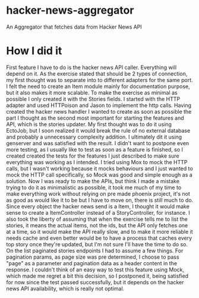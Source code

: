 # hacker-news-aggregator
An Aggregator that fetches data from Hacker News API

# How I did it
First feature I have to do is the hacker news API caller. Everything will depend on it. As the exercise stated that should be 2 types of connection, my first thought was to separate into to different adapters for the same port.
I felt the need to create an Item module mainly for documentation purpose, but it also makes it more scalable. To make the exercise as minimal as possible I only created it with the Stories fields. I started with the HTTP adapter and used HTTPoison and Jason to implement the http calls.
Having created the hacker news handler I wanted to create as soon as possible the part I thought as the second most important for starting the features and API, which is the stories updater.
My first thought was to do it using EctoJob, but I soon realized it would break the rule of no external database and probably a unnecessary complexity addition. I ultimately dit it using genserver and was satisfied with the result.
I didn't want to postpone even more testing, as I usually like to test as soon as a feature is finished, so I created created the tests for the features I just described to make sure everything was working as I intended. I tried using Mox to mock the HTTP calls, but I wasn't working because it mocks behaviours and I just wanted to mock the HTTP call specifically, so Mock was good and simple enough as a solution.
Now I was ready to make the APIs, but think I made a mistake trying to do it as minimalistic as possible, it took me much of my time to make everything work without relying on pre made phoenix project, it's not as good as would like it to be but I have to move on, there is still much to do.
Since every object the hacker news send is a Item, I thought it would make sense to create a ItemController instead of a StoryController, for instance.
I also took the liberty of assuming that when the exercise tells me to list the stories, it means the actual items, not the ids, but the API only fetches one at a time, so it would make the API really slow, and to make it more reliable it needs cache and even better would be to have a process that caches every top story once they're updated, but I'm not sure I'll have the time to do so.
On the list paginated stories endpoints I had to assume a few things. For pagination params, as page size was pre determined, I choose to pass "page" as a parameter and pagination data as a header content in the response.
I couldn't think of an easy way to test this feature using Mock, which made me regret a bit this decision, so I postponed it, being satisfied for now since the test passed successfully, but it depends on the hacker news API availability, which is really not optimal.
